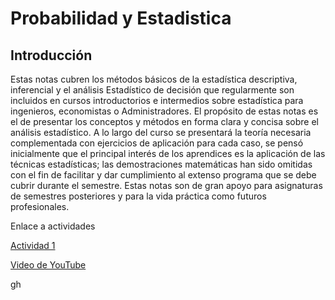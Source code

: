 # Probabilidad y Estadistica

## Introducción
Estas notas cubren los métodos básicos de la estadística descriptiva, inferencial y el análisis Estadístico de decisión que regularmente son incluidos en cursos introductorios e intermedios sobre estadística para ingenieros, economistas o Administradores. El propósito de estas notas es el de presentar los conceptos y métodos en forma clara y concisa sobre el análisis estadístico. A lo largo del curso se presentará la teoría necesaria complementada con ejercicios de aplicación para cada caso, se pensó inicialmente que el principal interés de los aprendices es la aplicación de las técnicas estadísticas; las demostraciones matemáticas han sido omitidas con el fin de facilitar y dar cumplimiento al extenso programa que se debe cubrir durante el semestre. Estas notas son de gran apoyo para asignaturas de semestres posteriores y para la vida práctica como futuros profesionales.

Enlace a actividades

[Actividad 1](https://github.com/Susana63/Probabilidad_Estadistica/edit/main/README.md)

[Video de YouTube]([https://www.youtube.com/watch?v=dQw4w9WgXcQ](https://prye.readthedocs.io/es/latest/Capitulo_1/005_guia_1.html#fig-poblacion-muestra-01)https://prye.readthedocs.io/es/latest/Capitulo_1/005_guia_1.html#fig-poblacion-muestra-01)

gh
